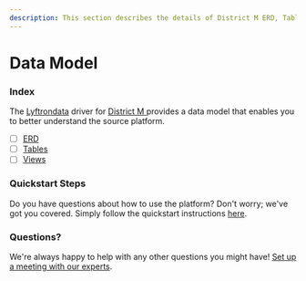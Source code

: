 ```yaml
---
description: This section describes the details of District M ERD, Tables, and Views.
---
```


# Data Model

### Index

The  [Lyftrondata](https://www.lyftrondata.com/) driver for [District M](https://www.lyftrondata.com/integration/district-m/)[ ](https://www.lyftrondata.com/integration/district-m/)provides a data model that enables you to better understand the source platform.

* [ ] [ERD](../../../marketing-analytics/district-m/data-model/erd.md)
* [ ] [Tables](../../../marketing-analytics/district-m/data-model/tables.md)
* [ ] [Views](../../../marketing-analytics/district-m/data-model/views.md)

### Quickstart Steps

Do you have questions about how to use the platform? Don't worry; we've got you covered. Simply follow the quickstart instructions [here](../../../../quickstart-steps.md).

### Questions? <a href="#questions" id="questions"></a>

We're always happy to help with any other questions you might have! [Set up a meeting with our experts](https://www.lyftrondata.com/book-a-meeting/).

